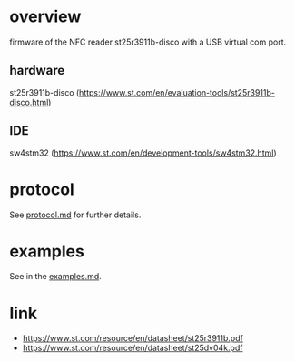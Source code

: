 # overview

firmware of the NFC reader st25r3911b-disco with a USB virtual com port. 

## hardware 
st25r3911b-disco (https://www.st.com/en/evaluation-tools/st25r3911b-disco.html)

## IDE
sw4stm32 (https://www.st.com/en/development-tools/sw4stm32.html)

# protocol

See [protocol.md](doc/protocol.md) for further details.

# examples

See in the [examples.md](doc/examples.md).

# link
- https://www.st.com/resource/en/datasheet/st25r3911b.pdf
- https://www.st.com/resource/en/datasheet/st25dv04k.pdf
